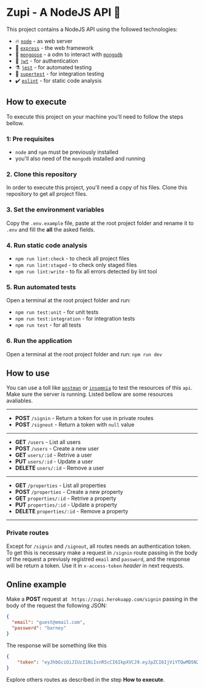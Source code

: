 # Zupi - A NodeJS API 🚀

This project contains a NodeJS API using the followed technologies:

* 🔥 [`node`](https://nodejs.org/) - as web server
* 💨 [`express`](https://expressjs.com/) - the web framework
* 🎲 [`mongoose`](https://mongoosejs.com/) - a odm to interact with [`mongodb`](https://www.mongodb.com/)
* 🔑 [`jwt`](https://jwt.io/) - for authentication
* ⚗️ [`jest`](https://jestjs.io) - for automated testing
* 💪 [`supertest`](https://github.com/visionmedia/supertest) - for integration testing
* ✔️ [`eslint`](https://eslint.org) - for static code analysis

## How to execute

To execute this project on your machine you'll need to follow the steps bellow.

### 1: Pre requisites

 * `node` and `npm` must be previously installed
 * you'll also need of the `mongodb` installed and running

### 2. Clone this repository

In order to execute this project, you'll need a copy of his files. Clone this repository to get all project files.

### 3. Set the environment variables

Copy the `.env.example` file, paste at the root project folder and rename it to `.env` and fill the **all** the asked fields.

### 4. Run static code analysis

* `npm run lint:check` - to check all project files
* `npm run lint:staged` - to check only staged files
* `npm run lint:write` - to fix all errors detected by lint tool

### 5. Run automated tests

Open a terminal at the root project folder and run:

* `npm run test:unit` - for unit tests
* `npm run test:integration` - for integration tests
* `npm run test` - for all tests

### 6. Run the application

Open a terminal at the root project folder and run: `npm run dev`

## How to use

You can use a toll like [`postman`](https://www.getpostman.com/) or [`insomnia`](https://insomnia.rest/download/) to test the resources of this `api`. Make sure the server is running. Listed bellow are some resources avaliables.

***

* **POST** `/signin` - Return a token for use in private routes
* **POST** `/signout` - Return a token with `null` value

***

* **GET** `/users` - List all users
* **POST** `/users` - Create a new user
* **GET** `users/:id` - Retrive a user
* **PUT** `users/:id` - Update a user
* **DELETE** `users/:id` - Remove a user

***

* **GET** `/properties` - List all properties
* **POST** `/properties` - Create a new property
* **GET** `properties/:id` - Retrive a property
* **PUT** `properties/:id` - Update a property
* **DELETE** `properties/:id` - Remove a property

***

### Private routes

Except for `/signin` and `/signout`, all routes needs an authentication token. To get this is necessary make a request in `/signin` route passing in the body of the request a previusly registred `email` and `password`, and the response will be return a token. Use it in `x-access-token` *header* in next requests.

## Online example

Make a **POST** request at ` https://zupi.herokuapp.com/signin` passing in the body of the request the following JSON:

```JSON
{
  "email": "guest@email.com",
  "password": "barney"
}
```

The response will be something like this

```JSON
{
	"token": "eyJhbGciOiJIUzI1NiIsnR5cCI6IkpXVCJ9.eyJpZCI6IjViYTQwMD5N2I3YzU3MDAxNWRlMDYxNCIsImlhdCI6MTUzNzQ3NzkyNiwiZXhwIjoxNTM3NTY0Mz2fQ.7vTYl0R6zftTNVqjTJXgYRh2y4CDNndMCrTVpo6agU"
}
```

Explore others routes as described in the step **How to execute**.
